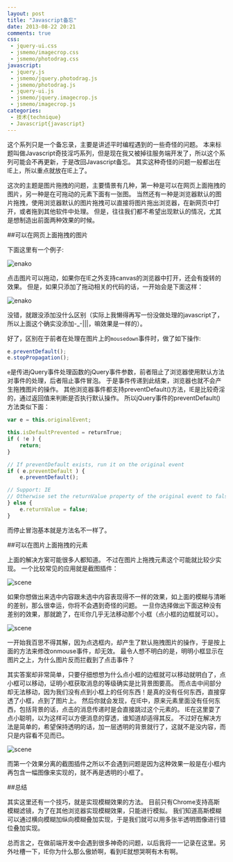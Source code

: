 ```yaml
---
layout: post
title: "Javascript备忘"
date: 2013-08-22 20:21
comments: true
css: 
 - jquery-ui.css
 - jsmemo/imagecrop.css
 - jsmemo/photodrag.css
javascript:
 - jquery.js
 - jsmemo/jquery.photodrag.js
 - jsmemo/photodrag.js
 - jquery-ui.js
 - jsmemo/jquery.imagecrop.js
 - jsmemo/imagecrop.js
categories: 
 - 技术{technique}
 - Javascript{javascript}
---
```


这个系列只是一个备忘录，主要是讲述平时编程遇到的一些奇怪的问题。
本来标题叫做Javascript奇技淫巧系列，但是现在我又被掉往服务端开发了，所以这个系列可能会不再更新，于是改回Javascript备忘。
其实这种奇怪的问题一般都出在IE上，所以重点就放在IE上了。

这次的主题是图片拖拽的问题，主要情景有几种，第一种是可以在网页上面拖拽的图片，另一种是在可拖动的元素下面有一张图。
当然还有一种是浏览器默认的图片拖拽，使用浏览器默认的图片拖拽可以直接将图片拖出浏览器，在新网页中打开，或者拖到其他软件中处理。
但是，往往我们都不希望出现默认的情况，尤其是想制造出前面两种效果的时候。

<!--more-->

##可以在网页上面拖拽的图片

下面这里有一个例子:

<div class="photo">
	<img class="photo_drag" src="{{ site_root }}/images/jsmemo/enako.jpg" alt="enako" />
</div>

点击图片可以拖动，如果你在IE之外支持canvas的浏览器中打开，还会有旋转的效果。
但是，如果只添加了拖动相关的代码的话，一开始会是下面这样：

<div class="photo">
	<img src="{{ site_root }}/images/jsmemo/enako.jpg" alt="enako" />
</div>

没错，就跟没添加没什么区别（实际上我懒得再写一份没做处理的javascript了，所以上面这个确实没添加-_-|||，嘛效果是一样的）。

好了，区别在于前者在处理在图片上的`mousedown`事件时，做了如下操作:

``` javascript
e.preventDefault();
e.stopPropagation(); 
```

`e`是传进jQuery事件处理函数的jQuery事件参数，前者阻止了浏览器使用默认方法对事件的处理，后者阻止事件冒泡。
于是事件传递到此结束，浏览器也就不会产生拖拽图片的操作。
其他浏览器事件都支持preventDefault()方法，IE是比较奇淫的，通过返回值来判断是否执行默认操作。
所以jQuery事件的preventDefault()方法类似下面：

``` javascript
var e = this.originalEvent;

this.isDefaultPrevented = returnTrue;
if ( !e ) {
	return;
}

// If preventDefault exists, run it on the original event
if ( e.preventDefault ) {
	e.preventDefault();

// Support: IE
// Otherwise set the returnValue property of the original event to false
} else {
	e.returnValue = false;
}
```

而停止冒泡基本就是方法名不一样了。

##可以在图片上面拖拽的元素

上面的解决方案可能很多人都知道。
不过在图片上拖拽元素这个可能就比较少实现。
一个比较常见的应用就是截图插件：

<div id="photo">
	<img id="scene" src="{{ site_root }}/images/jsmemo/scene.jpg" alt="scene"/> 
</div>

如果你想做出来选中内容跟未选中内容表现得不一样的效果，如上面的模糊与清晰的差别，那么很幸运，你将不会遇到奇怪的问题。
一旦你选择做出下面这种没有差别的效果，那就跪了，在IE你几乎无法移动那个小框（点小框的边框就可以）。

<div id="photo2">
	<img id="scene2" src="{{ site_root }}/images/jsmemo/scene.jpg" alt="scene"/> 
</div>

一开始我百思不得其解，因为点选框内，却产生了默认拖拽图片的操作，于是按上面的方法来修改onmouse事件，却无效。
最令人想不明白的是，明明小框显示在图片之上，为什么图片反而拦截到了点击事件？

其实答案却非常简单，只要仔细想想为什么点小框的边框就可以移动就明白了，点小框可以移动，证明小框获取消息的等级确实是比背景图要高。
而点击中间部分却无法移动，因为我们没有点到小框上的任何东西！是真的没有任何东西，直接穿透了小框，点到了图片上。
然后你就会发现，在IE中，原来元素里面没有任何东西，包括背景的话，点击的消息传递时是会直接跳过这个元素的。
IE在这里耍了点小聪明，以为这样可以方便消息的穿透，谁知道却适得其反。
不过好在解决方法是简单的，希望保持透明的话，加一层透明的背景就行了，这就不是没内容，而只是内容看不见而已。

<div id="photo3">
	<img id="scene3" src="{{ site_root }}/images/jsmemo/scene.jpg" alt="scene"/> 
</div>

而第一个效果分离的截图插件之所以不会遇到问题是因为这种效果一般是在小框内再包含一幅图像来实现的，就不再是透明的小框了。

##总结

其实这里还有一个技巧，就是实现模糊效果的方法。
目前只有Chrome支持高斯模糊滤镜，为了在其他浏览器实现模糊效果，只能进行模拟。
我们知道高斯模糊可以通过横向模糊加纵向模糊叠加实现，于是我们就可以用多张半透明图像进行错位叠加实现。

总而言之，在做前端开发中会遇到很多神奇的问题，以后我将一一记录在这里。另外吐槽一下，IE你为什么那么傲娇啊，看到IE就想哭啊有木有啊。

